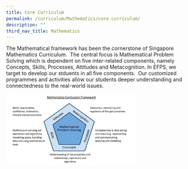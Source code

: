 ```yaml
---
title: Core Curriculum
permalink: /curriculum/Mathematics/core-curriculum/
description: ""
third_nav_title: Mathematics
---
```

The Mathematical framework has been the cornerstone of Singapore Mathematics Curriculum.  The central focus is Mathematical Problem Solving which is dependent on five inter-related components, namely Concepts, Skills, Processes, Attitudes and Metacognition. In EFPS, we target to develop our stduents in all five components.  Our customized programmes and activities allow our students deeper understanding and connectedness to the real-world issues.



<img src="/images/maths%20diagram.png" 
     style="width:70%">